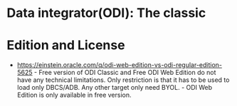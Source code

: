 # Data integrator(ODI): The classic

# Edition and License
- https://einstein.oracle.com/q/odi-web-edition-vs-odi-regular-edition-5625
		- Free version of ODI Classic and Free ODI Web Edition do not have any technical limitations. Only restriction is that it has to be used to load only DBCS/ADB. Any other target only need BYOL.
		- ODI Web Edition is only available in free version.
		

